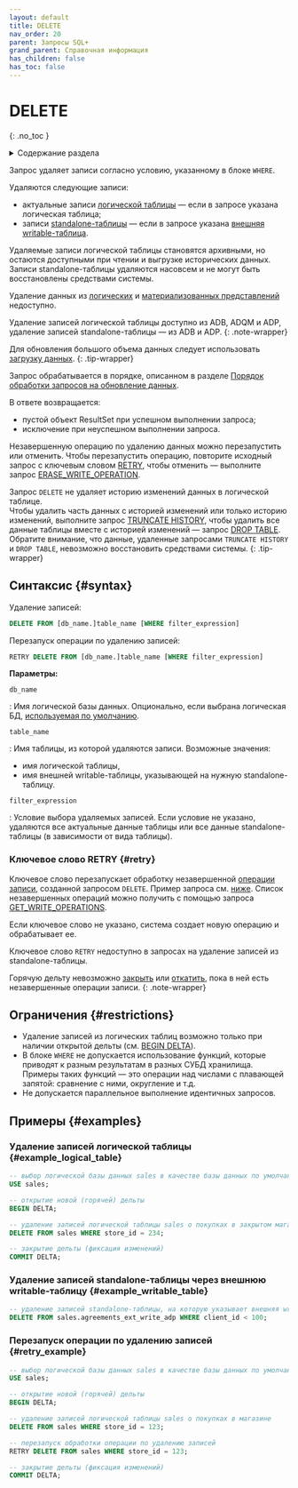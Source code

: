 ```yaml
---
layout: default
title: DELETE
nav_order: 20
parent: Запросы SQL+
grand_parent: Справочная информация
has_children: false
has_toc: false
---
```


# DELETE
{: .no_toc }

<details markdown="block">
  <summary>
    Содержание раздела
  </summary>
  {: .text-delta }
1. TOC
{:toc}
</details>

Запрос удаляет записи согласно условию, указанному в блоке `WHERE`.

Удаляются следующие записи:
* актуальные записи [логической таблицы](../../../overview/main_concepts/logical_table/logical_table.md) — если в 
  запросе указана логическая таблица; 
* записи [standalone-таблицы](../../../overview/main_concepts/standalone_table/standalone_table.md) — если в запросе 
  указана [внешняя writable-таблица](../../../overview/main_concepts/external_table/external_table.md#writable_table).

Удаляемые записи логической таблицы становятся архивными, но остаются доступными при чтении и выгрузке исторических данных.
Записи standalone-таблицы удаляются насовсем и не могут быть восстановлены средствами системы.

Удаление данных из [логических](../../../overview/main_concepts/logical_view/logical_view.md)
и [материализованных представлений](../../../overview/main_concepts/materialized_view/materialized_view.md)
недоступно.

Удаление записей логической таблицы доступно из ADB, ADQM и ADP, удаление записей standalone-таблицы — из ADB и ADP.
{: .note-wrapper}

Для обновления большого объема данных следует использовать 
[загрузку данных](../../../working_with_system/data_upload/data_upload.md).
{: .tip-wrapper}

Запрос обрабатывается в порядке, описанном в разделе
[Порядок обработки запросов на обновление данных](../../../overview/interactions/llw_processing/llw_processing.md).

В ответе возвращается:
*   пустой объект ResultSet при успешном выполнении запроса;
*   исключение при неуспешном выполнении запроса.

Незавершенную операцию по удалению данных можно перезапустить или отменить. Чтобы перезапустить операцию,
повторите исходный запрос с ключевым словом [RETRY](#retry),
чтобы отменить — выполните запрос [ERASE_WRITE_OPERATION](../ERASE_WRITE_OPERATION/ERASE_WRITE_OPERATION.md).

Запрос `DELETE` не удаляет историю изменений данных в логической таблице. 
<br>Чтобы удалить часть данных с историей изменений или только историю изменений, выполните запрос [TRUNCATE HISTORY](../TRUNCATE_HISTORY/TRUNCATE_HISTORY.md), 
чтобы удалить все данные таблицы вместе с историей изменений — запрос [DROP TABLE](../DROP_TABLE/DROP_TABLE.md). 
Обратите внимание, что данные, удаленные запросами `TRUNCATE HISTORY` и `DROP TABLE`, невозможно восстановить средствами 
системы. 
{: .tip-wrapper}

## Синтаксис {#syntax}

Удаление записей:
```sql
DELETE FROM [db_name.]table_name [WHERE filter_expression]
```

Перезапуск операции по удалению записей:
```sql
RETRY DELETE FROM [db_name.]table_name [WHERE filter_expression]
```

**Параметры:**

`db_name`

: Имя логической базы данных. Опционально, если выбрана логическая БД,
  [используемая по умолчанию](../../../working_with_system/other_features/default_db_set-up/default_db_set-up.md).

`table_name`

: Имя таблицы, из которой удаляются записи. Возможные значения:
  * имя логической таблицы, 
  * имя внешней writable-таблицы, указывающей на нужную standalone-таблицу.

`filter_expression`

: Условие выбора удаляемых записей. Если условие не указано, удаляются все актуальные данные таблицы или все данные 
  standalone-таблицы (в зависимости от вида таблицы).

### Ключевое слово RETRY {#retry}

Ключевое слово перезапускает обработку незавершенной [операции записи](../../../overview/main_concepts/write_operation/write_operation.md),
созданной запросом `DELETE`. Пример запроса см. [ниже](#retry_example). Список незавершенных операций можно получить
с помощью запроса [GET_WRITE_OPERATIONS](../GET_WRITE_OPERATIONS/GET_WRITE_OPERATIONS.md).

Если ключевое слово не указано, система создает новую операцию и обрабатывает ее.

Ключевое слово `RETRY` недоступно в запросах на удаление записей из standalone-таблицы.

Горячую дельту невозможно [закрыть](../COMMIT_DELTA/COMMIT_DELTA.md) или
[откатить](../ROLLBACK_DELTA/ROLLBACK_DELTA.md), пока в ней есть незавершенные операции записи.
{: .note-wrapper}

## Ограничения {#restrictions}

* Удаление записей из логических таблиц возможно только при наличии открытой дельты (см. [BEGIN DELTA](../BEGIN_DELTA/BEGIN_DELTA.md)).
* В блоке `WHERE` не допускается использование функций, которые приводят к разным результатам в разных СУБД хранилища. 
  Примеры таких функций — это операции над числами с плавающей запятой: сравнение с ними, округление и т.д.
* Не допускается параллельное выполнение идентичных запросов.

## Примеры {#examples}

### Удаление записей логической таблицы {#example_logical_table}

```sql
-- выбор логической базы данных sales в качестве базы данных по умолчанию
USE sales;

-- открытие новой (горячей) дельты
BEGIN DELTA;

-- удаление записей логической таблицы sales о покупках в закрытом магазине
DELETE FROM sales WHERE store_id = 234;

-- закрытие дельты (фиксация изменений)
COMMIT DELTA;
```

### Удаление записей standalone-таблицы через внешнюю writable-таблицу {#example_writable_table}

```sql
-- удаление записей standalone-таблицы, на которую указывает внешняя writable-таблица agreements_ext_write_adp
DELETE FROM sales.agreements_ext_write_adp WHERE client_id < 100;
```

### Перезапуск операции по удалению записей {#retry_example}

```sql
-- выбор логической базы данных sales в качестве базы данных по умолчанию
USE sales;

-- открытие новой (горячей) дельты
BEGIN DELTA;

-- удаление записей логической таблицы sales о покупках в магазине
DELETE FROM sales WHERE store_id = 123;

-- перезапуск обработки операции по удалению записей
RETRY DELETE FROM sales WHERE store_id = 123;

-- закрытие дельты (фиксация изменений)
COMMIT DELTA;
```    